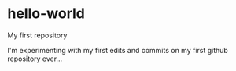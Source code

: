 # hello-world
My first repository

I'm experimenting with my first edits and commits on my first github repository ever...
